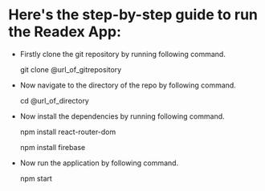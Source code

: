<h1>Here's the step-by-step guide to run the Readex App:</h1>
<ul>
<li>Firstly clone the git repository by running following command.</li>
<p>git clone @url_of_gitrepository</p>
<li>Now navigate to the directory of the repo by following command.</li>
<p>cd @url_of_directory</p>
<li>Now install the dependencies by running following command.</li>
<p>npm install react-router-dom</p>
<p>npm install firebase</p>
<li>Now run the application by following command.</li>
<p>npm start</p>
</ul>

